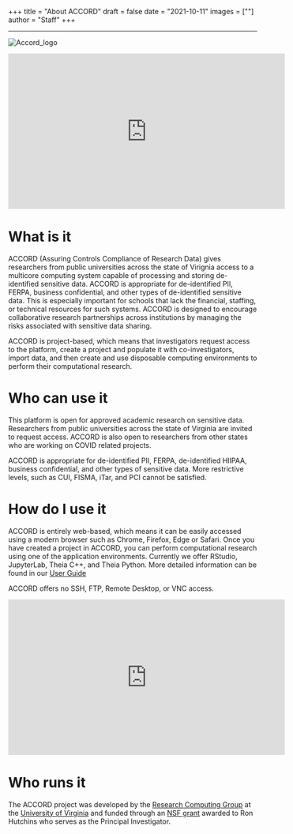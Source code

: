 +++
title = "About ACCORD"
draft = false
date = "2021-10-11"
images = [""]
author = "Staff"
+++

***

![Accord_logo](/images/accord/ACCORD_logo.png)

<iframe width="560" height="315" src="https://www.youtube.com/embed/JvrhVyX-wdM" title="YouTube video player" frameborder="0" allow="accelerometer; autoplay; clipboard-write; encrypted-media; gyroscope; picture-in-picture" allowfullscreen></iframe>

# What is it

ACCORD (Assuring Controls Compliance of Research Data) gives researchers from public universities across the state of Virignia access to a multicore computing system capable of processing and storing de-identified sensitive data. ACCORD is appropriate for de-identified PII, FERPA, business confidential, and other types of de-identified sensitive data. This is especially important for schools that lack the financial, staffing, or technical resources for such systems. ACCORD is designed to encourage collaborative research partnerships across institutions by managing the risks associated with sensitive data sharing.

ACCORD is project-based, which means that investigators request access
to the platform, create a project and populate it with co-investigators,
import data, and then create and use disposable computing environments
to perform their computational research.

# Who can use it

This platform is open for approved academic research on sensitive data. Researchers from
public universities across the state of Virginia are invited to request access. ACCORD is also open to researchers from other states who are working on COVID related projects.

ACCORD is appropriate for de-identified PII, FERPA, de-identified HIIPAA, business confidential, and other types of sensitive data. More
restrictive levels, such as CUI, FISMA, iTar, and PCI cannot be satisfied.

# How do I use it

ACCORD is entirely web-based, which means it can be easily accessed using a modern browser such as Chrome, Firefox, Edge or Safari. Once you have created a project in ACCORD, you can perform computational research using one of the application environments. Currently we offer RStudio, JupyterLab, Theia C++, and Theia Python. More detailed information can be found in our [User Guide](/userinfo/accord/userguide/)

ACCORD offers no SSH, FTP, Remote Desktop, or VNC access.

<iframe width="560" height="315" src="https://www.youtube.com/embed/7F-OPdQG7QQ" title="YouTube video player" frameborder="0" allow="accelerometer; autoplay; clipboard-write; encrypted-media; gyroscope; picture-in-picture" allowfullscreen></iframe>
<br>

# Who runs it

The ACCORD project was developed by the [Research Computing Group](https://www.rc.virginia.edu) at the [University of Virginia](https://www.virginia.edu/) and funded through an [NSF grant](https://www.nsf.gov/awardsearch/showAward?AWD_ID=1919667) awarded to Ron Hutchins who serves as the Principal Investigator.
